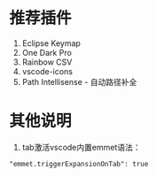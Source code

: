 # 推荐插件
1. Eclipse Keymap
2. One Dark Pro
3. Rainbow CSV
4. vscode-icons
5. Path Intellisense - 自动路径补全

# 其他说明

1. tab激活vscode内置emmet语法：
```
"emmet.triggerExpansionOnTab": true
```
